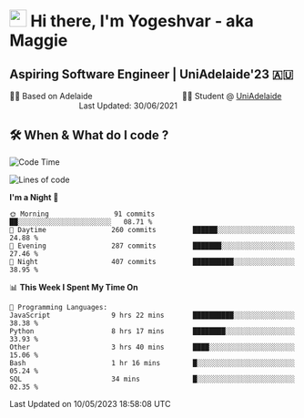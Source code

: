 <h1><img src="https://emojis.slackmojis.com/emojis/images/1531849430/4246/blob-sunglasses.gif?1531849430" width="30"/> Hi there, I'm Yogeshvar - aka Maggie</h1>

## Aspiring Software Engineer | UniAdelaide'23 🇦🇺  
🏂🏻  Based on Adelaide &nbsp;&nbsp;&nbsp;&nbsp;&nbsp;&nbsp;&nbsp;&nbsp;&nbsp;&nbsp;&nbsp;&nbsp;&nbsp;&nbsp;&nbsp;&nbsp;&nbsp;&nbsp;&nbsp;&nbsp;&nbsp;&nbsp;&nbsp;&nbsp;&nbsp;&nbsp;&nbsp;&nbsp;&nbsp;&nbsp;&nbsp;&nbsp;&nbsp;&nbsp;&nbsp;&nbsp;&nbsp;&nbsp;&nbsp;👨‍💻 Student @ [UniAdelaide](https://www.adelaide.edu.au)   &nbsp;&nbsp;&nbsp;&nbsp;&nbsp;&nbsp;&nbsp;&nbsp;&nbsp;&nbsp;&nbsp;&nbsp;&nbsp;&nbsp;&nbsp;&nbsp;&nbsp;&nbsp;&nbsp;&nbsp;&nbsp;&nbsp;&nbsp;&nbsp;&nbsp;&nbsp;&nbsp;&nbsp;&nbsp;&nbsp;&nbsp;Last Updated: 30/06/2021

## 🛠 When & What do I code ?  

<!--START_SECTION:waka-->
![Code Time](http://img.shields.io/badge/Code%20Time-2%2C147%20hrs%2053%20mins-blue)

![Lines of code](https://img.shields.io/badge/From%20Hello%20World%20I%27ve%20Written-3.6%20million%20lines%20of%20code-blue)

**I'm a Night 🦉** 

```text
🌞 Morning                91 commits          ██░░░░░░░░░░░░░░░░░░░░░░░   08.71 % 
🌆 Daytime                260 commits         ██████░░░░░░░░░░░░░░░░░░░   24.88 % 
🌃 Evening                287 commits         ███████░░░░░░░░░░░░░░░░░░   27.46 % 
🌙 Night                  407 commits         ██████████░░░░░░░░░░░░░░░   38.95 % 
```


📊 **This Week I Spent My Time On** 

```text
💬 Programming Languages: 
JavaScript               9 hrs 22 mins       ██████████░░░░░░░░░░░░░░░   38.38 % 
Python                   8 hrs 17 mins       ████████░░░░░░░░░░░░░░░░░   33.93 % 
Other                    3 hrs 40 mins       ████░░░░░░░░░░░░░░░░░░░░░   15.06 % 
Bash                     1 hr 16 mins        █░░░░░░░░░░░░░░░░░░░░░░░░   05.24 % 
SQL                      34 mins             █░░░░░░░░░░░░░░░░░░░░░░░░   02.35 % 
```


 Last Updated on 10/05/2023 18:58:08 UTC
<!--END_SECTION:waka-->
